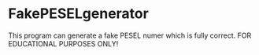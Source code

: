 # FakePESELgenerator
This program can generate a fake PESEL numer which is fully correct. FOR EDUCATIONAL PURPOSES ONLY!
